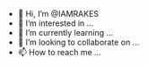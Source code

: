 - 👋 Hi, I’m @IAMRAKES
- 👀 I’m interested in ...
- 🌱 I’m currently learning ...
- 💞️ I’m looking to collaborate on ...
- 📫 How to reach me ...

<!---
IAMRAKES/IAMRAKES is a ✨ special ✨ repository because its `README.md` (this file) appears on your GitHub profile.
You can click the Preview link to take a look at your changes.
--->
